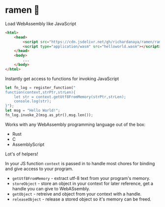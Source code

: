 # ramen :ramen:

Load WebAssembly like JavaScript

```html
<html>
    <head>
        <script src="https://cdn.jsdelivr.net/gh/richardanaya/ramen/ramen.js"></script>
        <script type="application/wasm" src="helloworld.wasm"></script>
    </head>
    <body>
        ...
    </body>
</html>
```

Instantly get access to functions for invoking JavaScript

```rust
let fn_log = register_function("
function(context,strPtr,strLen){
    let str = context.getUtf8FromMemory(strPtr,strLen);
    console.log(str); 
}");
let msg = "Hello World!";
fn_log.invoke_2(msg.as_ptr(),msg.len());
```

Works with any WebAssembly programming language out of the box:
* Rust
* C
* AssemblyScript

Lot's of helpers!

In your JS function `context` is passed in to handle most chores for binding and give access to your program.

* `getUtf8FromMemory` - extract utf-8 text from your program's memory.
* `storeObject` - store an object in your context for later reference, get a handle you can give to WebASsembly.
* `getObject` - retreive and object from your context with a handle.
* `releaseObject` - release a stored object so it's memory can be freed.
